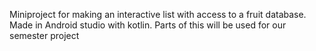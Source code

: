 Miniproject for making an interactive list with access to a fruit database. Made in Android studio with kotlin. Parts of this will be used for our semester project
